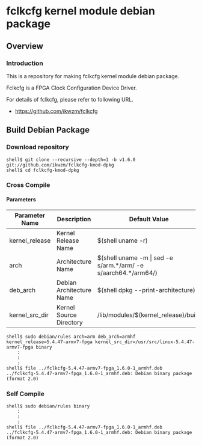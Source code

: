 fclkcfg kernel module debian package
====================================================================================

Overview
------------------------------------------------------------------------------------

### Introduction

This is a repository for making fclkcfg kernel module debian package.

Fclkcfg is a FPGA Clock Configuration Device Driver.

For details of fclkcfg, please refer to following URL.

  * https://github.com/ikwzm/fclkcfg

Build Debian Package
------------------------------------------------------------------------------------

### Download repository

```console
shell$ git clone --recursive --depth=1 -b v1.6.0 git://github.com/ikwzm/fclkcfg-kmod-dpkg
shell$ cd fclkcfg-kmod-dpkg
```

### Cross Compile

#### Parameters

| Parameter Name | Description              | Default Value                                                    |
|----------------|--------------------------|------------------------------------------------------------------|
| kernel_release | Kernel Release Name      | $(shell uname -r)                                                |
| arch           | Architecture Name        | $(shell uname -m \| sed -e s/arm.\*/arm/ -e s/aarch64.\*/arm64/) |
| deb_arch       | Debian Architecture Name | $(shell dpkg --print-architecture)                               |
| kernel_src_dir | Kernel Source Directory  | /lib/modules/$(kernel_release)/build                             |


```console
shell$ sudo debian/rules arch=arm deb_arch=armhf kernel_release=5.4.47-armv7-fpga kernel_src_dir=/usr/src/linux-5.4.47-armv7-fpga binary
    :
    :
    :
shell$ file ../fclkcfg-5.4.47-armv7-fpga_1.6.0-1_armhf.deb
../fclkcfg-5.4.47-armv7-fpga_1.6.0-1_armhf.deb: Debian binary package (format 2.0)
```

### Self Compile

```console
shell$ sudo debian/rules binary
    :
    :
    :
shell$ file ../fclkcfg-5.4.47-armv7-fpga_1.6.0-1_armhf.deb
../fclkcfg-5.4.47-armv7-fpga_1.6.0-1_armhf.deb: Debian binary package (format 2.0)
```

